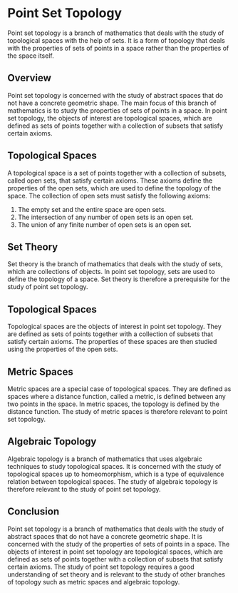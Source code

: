 # Point Set Topology

Point set topology is a branch of mathematics that deals with the study of topological spaces with the help of sets. It is a form of topology that deals with the properties of sets of points in a space rather than the properties of the space itself.

## Overview

Point set topology is concerned with the study of abstract spaces that do not have a concrete geometric shape. The main focus of this branch of mathematics is to study the properties of sets of points in a space. In point set topology, the objects of interest are topological spaces, which are defined as sets of points together with a collection of subsets that satisfy certain axioms. 

## Topological Spaces

A topological space is a set of points together with a collection of subsets, called open sets, that satisfy certain axioms. These axioms define the properties of the open sets, which are used to define the topology of the space. The collection of open sets must satisfy the following axioms:

1. The empty set and the entire space are open sets.
2. The intersection of any number of open sets is an open set.
3. The union of any finite number of open sets is an open set.

## Set Theory

Set theory is the branch of mathematics that deals with the study of sets, which are collections of objects. In point set topology, sets are used to define the topology of a space. Set theory is therefore a prerequisite for the study of point set topology.

## Topological Spaces

Topological spaces are the objects of interest in point set topology. They are defined as sets of points together with a collection of subsets that satisfy certain axioms. The properties of these spaces are then studied using the properties of the open sets.

## Metric Spaces

Metric spaces are a special case of topological spaces. They are defined as spaces where a distance function, called a metric, is defined between any two points in the space. In metric spaces, the topology is defined by the distance function. The study of metric spaces is therefore relevant to point set topology.

## Algebraic Topology

Algebraic topology is a branch of mathematics that uses algebraic techniques to study topological spaces. It is concerned with the study of topological spaces up to homeomorphism, which is a type of equivalence relation between topological spaces. The study of algebraic topology is therefore relevant to the study of point set topology.

## Conclusion

Point set topology is a branch of mathematics that deals with the study of abstract spaces that do not have a concrete geometric shape. It is concerned with the study of the properties of sets of points in a space. The objects of interest in point set topology are topological spaces, which are defined as sets of points together with a collection of subsets that satisfy certain axioms. The study of point set topology requires a good understanding of set theory and is relevant to the study of other branches of topology such as metric spaces and algebraic topology.
